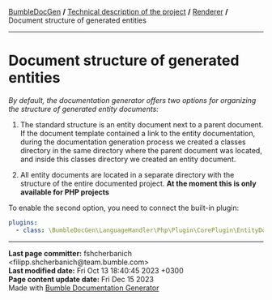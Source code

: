 <embed> <a href="/docs/README.md">BumbleDocGen</a> <b>/</b> <a href="/docs/tech/readme.md">Technical description of the project</a> <b>/</b> <a href="/docs/tech/3.renderer/readme.md">Renderer</a> <b>/</b> Document structure of generated entities<hr> </embed>

<embed> <h1>Document structure of generated entities</h1> </embed>

*By default, the documentation generator offers two options for organizing the structure of generated entity documents:*

1) The standard structure is an entity document next to a parent document. If the document template contained
a link to the entity documentation, during the documentation generation process we created a classes directory
in the same directory where the parent document was located, and inside this classes directory we created an entity document.

2) All entity documents are located in a separate directory with the structure of the entire documented project. **At the moment this is only available for PHP projects**

To enable the second option, you need to connect the built-in plugin:
```yaml
plugins:
  - class: \BumbleDocGen\LanguageHandler\Php\Plugin\CorePlugin\EntityDocUnifiedPlace\EntityDocUnifiedPlacePlugin
```


<div id='page_committer_info'>
<hr>
<b>Last page committer:</b> fshcherbanich &lt;filipp.shcherbanich@team.bumble.com&gt;<br><b>Last modified date:</b>   Fri Oct 13 18:40:45 2023 +0300<br><b>Page content update date:</b> Fri Dec 15 2023<br>Made with <a href='https://github.com/bumble-tech/bumble-doc-gen/blob/master/docs/README.md'>Bumble Documentation Generator</a></div>